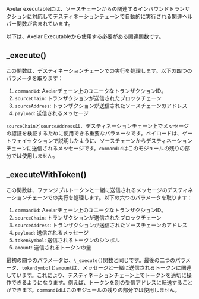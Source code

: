 Axelar executableには、ソースチェーンからの関連するインバウンドトランザクションに対応してデスティネーションチェーンで自動的に実行される関連ヘルパー関数が含まれています。

以下は、Axelar Executableから使用する必要がある関連関数です。

## \_execute()

この関数は、デスティネーションチェーンでの実行を処理します。以下の四つのパラメータを取ります：

1. `commandId`: Axelarチェーン上のユニークなトランザクションID。
2. `sourceChain`: トランザクションが送信されたブロックチェーン
3. `sourceAddress`: トランザクションが送信されたソースチェーンのアドレス
4. `payload`: 送信されるメッセージ

`sourceChain`と`sourceAddress`は、デスティネーションチェーン上でメッセージの認証を検証するために使用できる重要なパラメータです。ペイロードは、ゲートウェイセクションで説明したように、ソースチェーンからデスティネーションチェーンに送信されるメッセージです。`commandId`はこのモジュールの残りの部分では使用しません。

## \_executeWithToken()

この関数は、ファンジブルトークンと一緒に送信されるメッセージのデスティネーションチェーンでの実行を処理します。以下の六つのパラメータを取ります：

1. `commandId`: Axelarチェーン上のユニークなトランザクションID。
2. `sourceChain`: トランザクションが送信されたブロックチェーン
3. `sourceAddress`: トランザクションが送信されたソースチェーンのアドレス
4. `payload`: 送信されるメッセージ
5. `tokenSymbol`: 送信されるトークンのシンボル
6. `amount`: 送信されるトークンの量

最初の四つのパラメータは、`\_execute()`関数と同じです。最後の二つのパラメータ、`tokenSymbol`と`amount`は、メッセージと一緒に送信されるトークンに関連しています。これにより、デスティネーションチェーン上でトークンを適切に操作できるようになります。例えば、トークンを別の受信アドレスに転送することができます。`commandId`はこのモジュールの残りの部分では使用しません。

